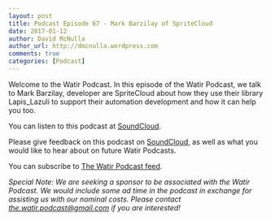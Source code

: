 ```yaml
---
layout: post
title: Podcast Episode 67 - Mark Barzilay of SpriteCloud
date: 2017-01-12
author: David McNulla
author_url: http://dmcnulla.wordpress.com
comments: true
categories: [Podcast]
---
```


Welcome to the Watir Podcast. In this episode of the Watir Podcast, we talk to Mark Barzilay, developer are SpriteCloud about how they use their library Lapis_Lazuli to support their automation development and how it can help you too.

You can listen to this podcast at [SoundCloud](https://soundcloud.com/the-watir-podcast/episode67).
<!--more-->
Please give feedback on this podcast on [SoundCloud](https://soundcloud.com/the-watir-podcast/episode67), as well as what you would like to hear about on future Watir Podcasts.

You can subscribe to [The Watir Podcast feed](http://feeds.soundcloud.com/users/soundcloud:users:248873479/sounds.rss).

*Special Note: We are seeking a sponsor to be associated with the Watir Podcast. We would include some ad time in the podcast in exchange for assisting us with our nominal costs. Please contact the.watir.podcast@gmail.com if you are interested!*
